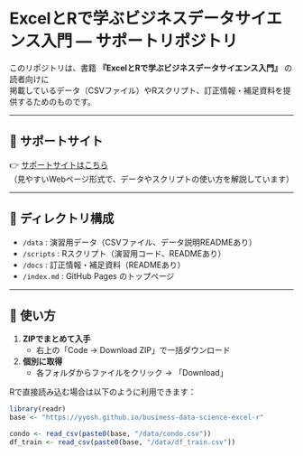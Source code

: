 # ExcelとRで学ぶビジネスデータサイエンス入門 ― サポートリポジトリ

このリポジトリは、書籍 **『ExcelとRで学ぶビジネスデータサイエンス入門』** の読者向けに  
掲載しているデータ（CSVファイル）やRスクリプト、訂正情報・補足資料を提供するためのものです。  

---

## 📌 サポートサイト
👉 [サポートサイトはこちら](https://yyosh.github.io/business-data-science-excel-r/)  
（見やすいWebページ形式で、データやスクリプトの使い方を解説しています）

---

## 📂 ディレクトリ構成
- `/data` : 演習用データ（CSVファイル、データ説明READMEあり）  
- `/scripts` : Rスクリプト（演習用コード、READMEあり）  
- `/docs` : 訂正情報・補足資料（READMEあり）  
- `/index.md` : GitHub Pages のトップページ  

---

## 🚀 使い方
1. **ZIPでまとめて入手**  
   - 右上の「Code → Download ZIP」で一括ダウンロード  
2. **個別に取得**  
   - 各フォルダからファイルをクリック → 「Download」  

Rで直接読み込む場合は以下のように利用できます：

```r
library(readr)
base <- "https://yyosh.github.io/business-data-science-excel-r"

condo <- read_csv(paste0(base, "/data/condo.csv"))
df_train <- read_csv(paste0(base, "/data/df_train.csv"))
